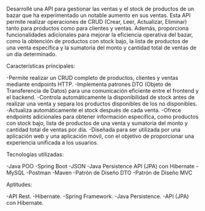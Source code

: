 Desarrollé una API para gestionar las ventas y el stock de productos de un bazar que ha experimentado un notable aumento en sus ventas. 
Esta API permite realizar operaciones de CRUD (Crear, Leer, Actualizar, Eliminar) tanto para productos como para clientes y ventas. 
Además, proporciona funcionalidades adicionales para mejorar la eficiencia operativa del bazar, como la obtención de productos con stock bajo, 
la lista de productos de una venta específica y la sumatoria del monto y cantidad total de ventas de un día determinado.

Características principales:

-Permite realizar un CRUD completo de productos, clientes y ventas mediante endpoints HTTP.
-Implementa patrones DTO (Objeto de Transferencia de Datos) para una comunicación eficiente entre el frontend y el backend.
-Controla automáticamente la disponibilidad de stock antes de realizar una venta y separa los productos disponibles de los no disponibles.
-Actualiza automáticamente el stock después de cada venta.
-Ofrece endpoints adicionales para obtener información específica, como productos con stock bajo, lista de productos de una venta y sumatoria del monto y cantidad total de ventas por día.
-Diseñada para ser utilizada por una aplicación web y una aplicación móvil, con el objetivo de proporcionar una experiencia unificada a los usuarios.

Tecnologías utilizadas:

-Java POO 
-Spring Boot 
-JSON
-Java Persistence API (JPA) con Hibernate 
-MySQL 
-Postman
-Maven
-Patrón de Diseño DTO 
-Patrón de Diseño MVC

Aptitudes:

-API Rest.
-Hibernate.
-Spring Framework.
-Java Persistence. 
-API (JPA) con Hibernate.
